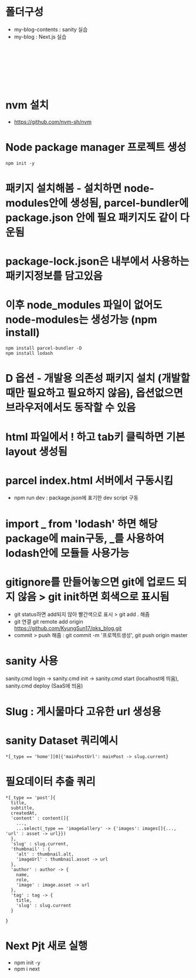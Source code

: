 # 폴더구성
- my-blog-contents : sanity 실습
- my-blog : Next.js 실습

<br><br><br><br><br><br>


# nvm 설치
- https://github.com/nvm-sh/nvm



# Node package manager 프로젝트 생성
```
npm init -y
```

# 패키지 설치해봄 - 설치하면 node-modules안에 생성됨, parcel-bundler에 package.json 안에 필요 패키지도 같이 다운됨
# package-lock.json은 내부에서 사용하는 패키지정보를 담고있음
# 이후 node_modules 파일이 없어도 node-modules는 생성가능 (npm install)
```
npm install parcel-bundler -D
npm install lodash
```

# D 옵션 - 개발용 의존성 패키지 설치 (개발할때만 필요하고 필요하지 않음), 옵션없으면 브라우저에서도 동작할 수 있음

# html 파일에서 ! 하고 tab키 클릭하면 기본 layout 생성됨
 
# parcel index.html 서버에서 구동시킴
- npm run dev : package.json에 표기한 dev script 구동

# import _ from 'lodash' 하면 해당 package에 main구동, _를 사용하여 lodash안에 모듈들 사용가능

# gitignore를 만들어놓으면 git에 업로드 되지 않음 > git init하면 회색으로 표시됨
- git status하면 add되지 않아 빨간색으로 표시 > git add . 해줌
- git 연결 git remote add origin https://github.com/KyungSun17/pks_blog.git
- commit > push 해줌 : git commit -m '프로젝트생성', git push origin master


# sanity 사용
sanity.cmd login -> sanity.cmd init -> sanity.cmd start (localhost에 띄움), sanity.cmd deploy (SaaS에 띄움)

# Slug : 게시물마다 고유한 url 생성용

# sanity Dataset 쿼리예시
```
*[_type == 'home'][0]{'mainPostUrl': mainPost -> slug.current}
```

# 필요데이터 추출 쿼리
```
*[_type == 'post']{
  title,
  subtitle, 
  createdAt, 
  'content' : content[]{
    ..., 
    ...select(_type == 'imageGallery' -> {'images': images[]{..., 'url' : asset -> url}})
  },
  'slug' : slug.current,
  'thumbnail' : {
    'alt' : thumbnail.alt,
    'imageUrl' : thumbnail.asset -> url
  },
  'author' : author -> {
    name,
    role,
    'image' : image.asset -> url
  },
  'tag' : tag -> {
    title,
    'slug' : slug.current
  }
    
}
```

# Next Pjt 새로 실행
- npm init -y
- npm i next